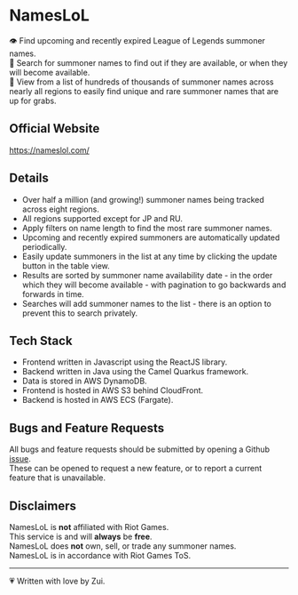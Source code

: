 # NamesLoL

👁️ Find upcoming and recently expired League of Legends summoner names.  
🔎 Search for summoner names to find out if they are available, or when they will become available.  
📒 View from a list of hundreds of thousands of summoner names across nearly all regions to easily find unique and rare summoner names that are up for grabs.

## Official Website
https://nameslol.com/

## Details
- Over half a million (and growing!) summoner names being tracked across eight regions.
- All regions supported except for JP and RU.
- Apply filters on name length to find the most rare summoner names.
- Upcoming and recently expired summoners are automatically updated periodically.
- Easily update summoners in the list at any time by clicking the update button in the table view.
- Results are sorted by summoner name availability date - in the order which they will become available - with pagination to go backwards and forwards in time.
- Searches will add summoner names to the list - there is an option to prevent this to search privately.

## Tech Stack
- Frontend written in Javascript using the ReactJS library.
- Backend written in Java using the Camel Quarkus framework.
- Data is stored in AWS DynamoDB.
- Frontend is hosted in AWS S3 behind CloudFront.
- Backend is hosted in AWS ECS (Fargate). 

## Bugs and Feature Requests
All bugs and feature requests should be submitted by opening a Github [issue](https://github.com/bricefrisco/NamesLoL/issues).  
These can be opened to request a new feature, or to report a current feature that is unavailable.

## Disclaimers
NamesLoL is **not** affiliated with Riot Games.  
This service is and will **always** be **free**.  
NamesLoL does **not** own, sell, or trade any summoner names.  
NamesLoL is in accordance with Riot Games ToS.

---
💗 Written with love by Zui.